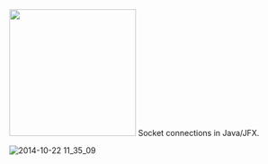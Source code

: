 <img src="https://i.imgur.com/dqC8grW.png" width="225">
Socket connections in Java/JFX.

![2014-10-22 11_35_09](https://thumbs.gfycat.com/ExemplaryFloweryChimneyswift-size_restricted.gif) 
